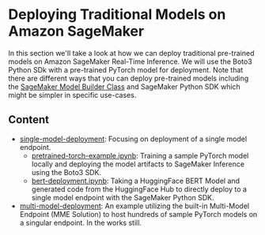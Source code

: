 # Deploying Traditional Models on Amazon SageMaker

In this section we'll take a look at how we can deploy traditional pre-trained models on Amazon SageMaker Real-Time Inference. We will use the Boto3 Python SDk with a pre-trained PyTorch model for deployment. Note that there are different ways that you can deploy pre-trained models including the [SageMaker Model Builder Class](https://github.com/aws-samples/sagemaker-hosting/tree/main/SageMaker-Model-Builder) and SageMaker Python SDK which might be simpler in specific use-cases.

## Content

- [single-model-deployment](https://github.com/RamVegiraju/sagemaker-llm-hosting-workshop/tree/master/pytorch-traditional-model-deployment/single-model-deployment): Focusing on deployment of a single model endpoint.
    - [pretrained-torch-example.ipynb](https://github.com/RamVegiraju/sagemaker-llm-hosting-workshop/blob/master/pytorch-traditional-model-deployment/single-model-deployment/pretrained-torch-example.ipynb): Training a sample PyTorch model locally and deploying the model artifacts to SageMaker Inference using the Boto3 SDK.
    - [bert-deployment.ipynb](https://github.com/RamVegiraju/sagemaker-llm-hosting-workshop/blob/master/pytorch-traditional-model-deployment/single-model-deployment/bert-deployment.ipynb): Taking a HuggingFace BERT Model and generated code from the HuggingFace Hub to directly deploy to a single model endpoint with the SageMaker Python SDK.
- [multi-model-deployment](https://github.com/RamVegiraju/sagemaker-llm-hosting-workshop/tree/master/pytorch-traditional-model-deployment/multi-model-endpoints): An example utilizing the built-in Multi-Model Endpoint (MME Solution) to host hundreds of sample PyTorch models on a singular endpoint. In the works still.